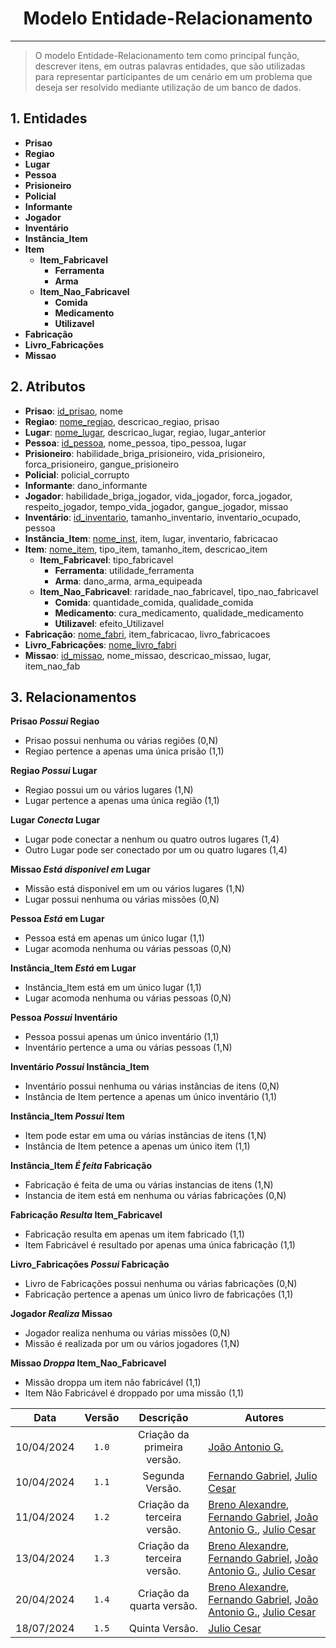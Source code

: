 <center>

# Modelo Entidade-Relacionamento

</center>

---


> O modelo Entidade-Relacionamento tem como principal função, descrever itens, em outras palavras entidades, que são utilizadas para representar participantes de um cenário em um problema que deseja ser resolvido mediante utilização de um banco de dados.

## 1. Entidades

- **Prisao**
- **Regiao**
- **Lugar**
- **Pessoa**
- **Prisioneiro**
- **Policial**
- **Informante**
- **Jogador**
- **Inventário**
- **Instância_Item**
- **Item**
  - **Item_Fabricavel**
    - **Ferramenta**
    - **Arma**
  - **Item_Nao_Fabricavel**
    - **Comida**
    - **Medicamento**
    - **Utilizavel**
- **Fabricação**
- **Livro_Fabricações**
- **Missao**

## 2. Atributos

- **Prisao**: <ins>id_prisao</ins>, nome
- **Regiao**: <ins>nome_regiao</ins>, descricao_regiao, prisao
- **Lugar**: <ins>nome_lugar</ins>, descricao_lugar, regiao, lugar_anterior
- **Pessoa**: <ins>id_pessoa</ins>, nome_pessoa, tipo_pessoa, lugar
- **Prisioneiro**: habilidade_briga_prisioneiro, vida_prisioneiro, forca_prisioneiro, gangue_prisioneiro
- **Policial**: policial_corrupto
- **Informante**: dano_informante
- **Jogador**: habilidade_briga_jogador, vida_jogador, forca_jogador, respeito_jogador, tempo_vida_jogador, gangue_jogador, missao 
- **Inventário**: <ins>id_inventario</ins>, tamanho_inventario, inventario_ocupado, pessoa
- **Instância_Item**: <ins>nome_inst</ins>, item, lugar, inventario, fabricacao
- **Item**: <ins>nome_item</ins>, tipo_item, tamanho_item, descricao_item
  - **Item_Fabricavel**: tipo_fabricavel
    - **Ferramenta**: utilidade_ferramenta
    - **Arma**: dano_arma, arma_equipeada
  - **Item_Nao_Fabricavel**: raridade_nao_fabricavel, tipo_nao_fabricavel
    - **Comida**: quantidade_comida, qualidade_comida
    - **Medicamento**: cura_medicamento, qualidade_medicamento
    - **Utilizavel**: efeito_Utilizavel
- **Fabricação**: <ins>nome_fabri</ins>, item_fabricacao, livro_fabricacoes
- **Livro_Fabricações**: <ins>nome_livro_fabri</ins>
- **Missao**: <ins>id_missao</ins>, nome_missao, descricao_missao, lugar, item_nao_fab

## 3. Relacionamentos

**Prisao _Possui_ Regiao**

- Prisao possui nenhuma ou várias regiões (0,N)
- Regiao pertence a apenas uma única prisão (1,1)

**Regiao _Possui_ Lugar**

- Regiao possui um ou vários lugares (1,N)
- Lugar pertence a apenas uma única região (1,1)

**Lugar _Conecta_ Lugar**

- Lugar pode conectar a nenhum ou quatro outros lugares (1,4)
- Outro Lugar pode ser conectado por um ou quatro lugares (1,4)

**Missao _Está disponivel em_ Lugar**

- Missão está disponível em um ou vários lugares (1,N)
- Lugar possui nenhuma ou várias missões (0,N)

**Pessoa _Está_ em Lugar**

- Pessoa está em apenas um único lugar (1,1)
- Lugar acomoda nenhuma ou várias pessoas (0,N)

**Instância_Item _Está_ em Lugar**

- Instância_Item está em um único lugar (1,1)
- Lugar acomoda nenhuma ou várias pessoas (0,N)

**Pessoa _Possui_ Inventário**

- Pessoa possui apenas um único inventário (1,1)
- Inventário pertence a uma ou várias pessoas (1,N)

**Inventário _Possui_ Instância_Item**

- Inventário possui nenhuma ou várias instâncias de itens (0,N)
- Instância de Item pertence a apenas um único inventário (1,1)

**Instância_Item _Possui_ Item**

- Item pode estar em uma ou várias instâncias de itens (1,N)
- Instância de Item petence a apenas um único item (1,1)

**Instância_Item _É feita_ Fabricação**

- Fabricação é feita de uma ou várias instancias de itens (1,N)
- Instancia de item está em nenhuma ou várias fabricações (0,N)

**Fabricação _Resulta_ Item_Fabricavel**

- Fabricação resulta em apenas um item fabricado (1,1)
- Item Fabricável é resultado por apenas uma única fabricação (1,1)

**Livro_Fabricações _Possui_ Fabricação**

- Livro de Fabricações possui nenhuma ou várias fabricações (0,N)
- Fabricação pertence a apenas um único livro de fabricações (1,1)

**Jogador _Realiza_ Missao**

- Jogador realiza nenhuma ou várias missões (0,N)
- Missão é realizada por um ou vários jogadores (1,N)

**Missao _Droppa_ Item_Nao_Fabricavel**

- Missão droppa um item não fabricável (1,1)
- Item Não Fabricável é droppado por uma missão (1,1)


<div style="margin: 0 auto; width: fit-content;">

| Data       | Versão | Descrição                   | Autores                                                                                                                                                                                                 |
|:----------:|:------:|:---------------------------:| ------------------------------------------------------------------------------------------------------------------------------------------------------------------------------------------------------- |
| 10/04/2024 | `1.0`  | Criação da primeira versão. | [João Antonio G.](https://github.com/joaoseisei)                                                                                                                                                        |
| 10/04/2024 | `1.1`  | Segunda Versão.             | [Fernando Gabriel](https://github.com/show-dawn), [Julio Cesar](https://github.com/julio1099)                                                                                                           |
| 11/04/2024 | `1.2`  | Criação da terceira versão. | [Breno Alexandre](https://github.com/brenoalexandre0), [Fernando Gabriel](https://github.com/show-dawn), [João Antonio G.](https://github.com/joaoseisei),  [Julio Cesar](https://github.com/julio1099) |
| 13/04/2024 | `1.3`  | Criação da terceira versão. | [Breno Alexandre](https://github.com/brenoalexandre0), [Fernando Gabriel](https://github.com/show-dawn), [João Antonio G.](https://github.com/joaoseisei),  [Julio Cesar](https://github.com/julio1099) |
| 20/04/2024 | `1.4`  | Criação da quarta versão.   | [Breno Alexandre](https://github.com/brenoalexandre0), [Fernando Gabriel](https://github.com/show-dawn), [João Antonio G.](https://github.com/joaoseisei),  [Julio Cesar](https://github.com/julio1099) |
| 18/07/2024 | `1.5`  | Quinta Versão.             | [Julio Cesar](https://github.com/julio1099)                                     

</div>